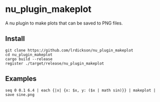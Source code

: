 # nu_plugin_makeplot

A nu plugin to make plots that can be saved to PNG files.

## Install

```
git clone https://github.com/lrdickson/nu_plugin_makeplot
cd nu_plugin_makeplot
cargo build --release
register ./target/release/nu_plugin_makeplot
```

## Examples

```
seq 0 0.1 6.4 | each {|x| {x: $x, y: ($x | math sin)}} | makeplot | save sine.png
```
